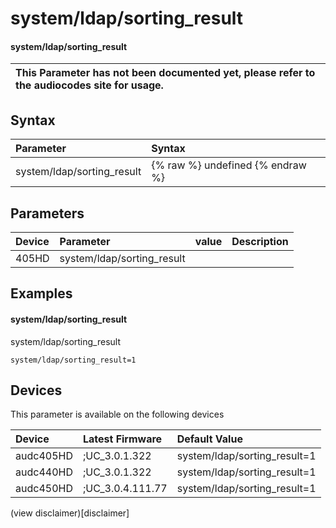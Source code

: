 ﻿---
description: system/ldap/sorting_result
search: false
---

# system/ldap/sorting_result

#### system/ldap/sorting_result


| This Parameter has not been documented yet, please refer to the audiocodes site for usage.  |
| :--- |

## Syntax
| Parameter | Syntax |
| :--- | :--- |
|system/ldap/sorting_result | {% raw %} undefined {% endraw %} |

## Parameters
|Device|Parameter|value|Description|
|:---|:---|:---|:---|
| 405HD | system/ldap/sorting_result |  |  |

## Examples
#### system/ldap/sorting_result

system/ldap/sorting_result

```
system/ldap/sorting_result=1
```

## Devices
This parameter is available on the following devices

| Device | Latest Firmware | Default Value |
|:---|:---|:---|
| audc405HD | ;UC_3.0.1.322 | system/ldap/sorting_result=1 
| audc440HD | ;UC_3.0.1.322 | system/ldap/sorting_result=1 
| audc450HD | ;UC_3.0.4.111.77 | system/ldap/sorting_result=1 

(view disclaimer)[disclaimer]
